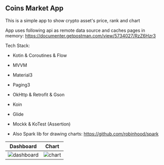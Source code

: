 ## Coins Market App

This is a simple app to show crypto asset's price, rank and chart

App uses following api as remote data source and caches pages in memory: https://documenter.getpostman.com/view/5734027/RzZ6Hzr3 

Tech Stack:
- Kotin & Coroutines & Flow
- MVVM
- Material3
- Paging3
- OkHttp & Retrofit & Gson
- Koin
- Glide
- Mockk & KoTest (Assertion)

- Also Spark lib for drawing charts: https://github.com/robinhood/spark



Dashboard             |  Chart
:-------------------------:|:-------------------------:
![dashboard](https://user-images.githubusercontent.com/2427299/178478582-3012bf63-d7a5-4f95-9245-c45fe5bb05b4.jpg)  |  ![chart](https://user-images.githubusercontent.com/2427299/178478604-f41be6b3-d9f8-4e02-b583-e8aef36a0fef.jpg)
